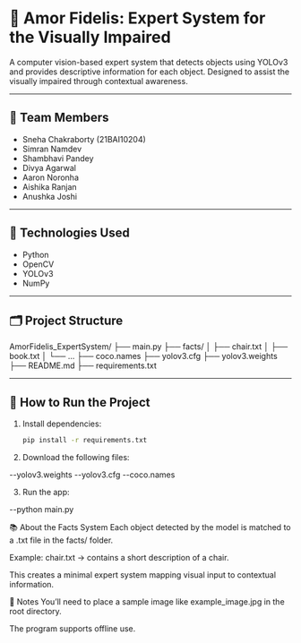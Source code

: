 # 🧠 Amor Fidelis: Expert System for the Visually Impaired

A computer vision-based expert system that detects objects using YOLOv3 and provides descriptive information for each object. Designed to assist the visually impaired through contextual awareness.

---

## 👥 Team Members

- Sneha Chakraborty (21BAI10204)
- Simran Namdev
- Shambhavi Pandey
- Divya Agarwal
- Aaron Noronha
- Aishika Ranjan
- Anushka Joshi

---

## 🔧 Technologies Used

- Python
- OpenCV
- YOLOv3
- NumPy

---

## 🗂 Project Structure

AmorFidelis_ExpertSystem/
├── main.py
├── facts/
│ ├── chair.txt
│ ├── book.txt
│ └── ...
├── coco.names
├── yolov3.cfg
├── yolov3.weights
├── README.md
├── requirements.txt


---

## 🚀 How to Run the Project

1. Install dependencies:
   ```bash
   pip install -r requirements.txt
2. Download the following files:
   
--yolov3.weights
--yolov3.cfg
--coco.names

3. Run the app:

--python main.py

📚 About the Facts System
Each object detected by the model is matched to a .txt file in the facts/ folder.

Example: chair.txt → contains a short description of a chair.

This creates a minimal expert system mapping visual input to contextual information.

📌 Notes
You’ll need to place a sample image like example_image.jpg in the root directory.

The program supports offline use.



